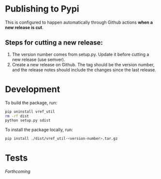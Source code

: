 # Publishing to Pypi

This is configured to happen automatically through Github actions **when a new release is cut**.

## Steps for cutting a new release:

1. The version number comes from setup.py. Update it before cutting a new release (use semver).
2. Create a new release on Github. The tag should be the version number, and the release notes should include the changes since the last release.

# Development

To build the package, run:

```bash
pip uninstall vref_util
rm -rf dist
python setup.py sdist
```

To install the package locally, run:

```bash
pip install ./dist/vref_util-<version-number>.tar.gz
```

# Tests

_Forthcoming_
